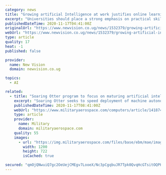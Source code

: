 ```yaml
---
category: news
title: "Growing artificial Intelligence at work justifies online learning"
excerpt: "Universities should place a strong emphasis on practical skills by incorporating practical work into the curricular and by changing the grading system to"
publishedDateTime: 2020-11-17T04:41:00Z
originalUrl: "https://www.newvision.co.ug/news/1532379/growing-artificial-intelligence-justifies-online-learning"
webUrl: "https://www.newvision.co.ug/news/1532379/growing-artificial-intelligence-justifies-online-learning"
type: article
quality: 17
heat: -1
published: false

provider:
  name: New Vision
  domain: newvision.co.ug

topics:
  - AI

related:
  - title: "Soaring Otter program to focus on maturing artificial intelligence (AI), machine learning, and autonomy"
    excerpt: "Soaring Otter seeks to speed deployment of machine autonomy enabling technologies like machine learning, neural networks, and neuromorphic computing."
    publishedDateTime: 2020-11-17T08:41:00Z
    webUrl: "https://www.militaryaerospace.com/computers/article/14187440/artificial-intelligence-ai-machine-learning-autonomy"
    type: article
    provider:
      name: Military
      domain: militaryaerospace.com
    quality: 55
    images:
      - url: "https://img.militaryaerospace.com/files/base/ebm/mae/image/2020/11/machine_learning_17_Nov_2020.5fb2d59aacfe4.png?auto=format&fit=max&w=1200"
        width: 1200
        height: 722
        isCached: true

secured: "qmOjQNwuiQ7gc2OeUejCMEgv7LooeX/Nc3pCgqbuJR7Tpk0QvqHcGTsitOQPHqawKKfTAVvB9VOCVNfpxCSrUO7vH6QMNtt+uG9IlHaOvIDfJWvFgzJAJtlA4Dg6bg0mTlKU/smq2W7MWobQSZLplQmB5p96XYBrPHAI/Ta2BZCyKAAvNAWxDrZuL1QZsD3tyG2YsmBQLMZ4Tnr1Qs/n288V9j7OcNUPLpcVdLa5ujnU6xbpWgp7fxYi9HK3y7/wnPNEBgD1F3SlLyDusYlrpn6DmBsjByvJ1G1ICJuquXndQBG/1VZQBbuXKgie7EI1j9yn5od/2/T+BbwX6SAPbuhkN3IINDcHgxKiT0IK/ik=;3Og281SW3KXd6+eRSSgtWA=="
---
```


